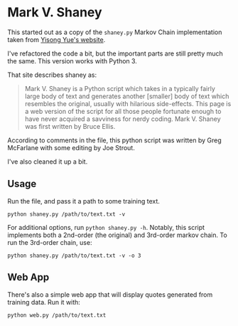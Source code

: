 Mark V. Shaney
==============

This started out as a copy of the `shaney.py` Markov Chain implementation taken
from [Yisong Yue's website](http://www.yisongyue.com/shaney/).

I've refactored the code a bit, but the important parts are still pretty much
the same. This version works with Python 3.


That site describes shaney as:

> Mark V. Shaney is a Python script which takes in a typically fairly large body
> of text and generates another [smaller] body of text which resembles the
> original, usually with hilarious side-effects. This page is a web version of
> the script for all those people fortunate enough to have never acquired a
> savviness for nerdy coding. Mark V. Shaney was first written by Bruce Ellis.

According to comments in the file, this python script was written by Greg McFarlane
with some editing by Joe Strout.

I've also cleaned it up a bit.

Usage
-----

Run the file, and pass it a path to some training text.

    python shaney.py /path/to/text.txt -v


For additional options, run `python shaney.py -h`. Notably, this script
implements both a 2nd-order (the original) and 3rd-order markov chain. To
run the 3rd-order chain, use:

    python shaney.py /path/to/text.txt -v -o 3



Web App
-------

There's also a simple web app that will display quotes generated from training
data. Run it with:

    python web.py /path/to/text.txt


